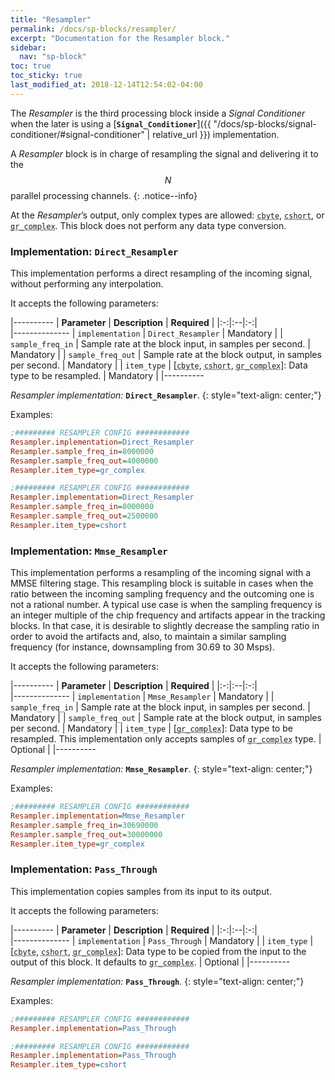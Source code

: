 ```yaml
---
title: "Resampler"
permalink: /docs/sp-blocks/resampler/
excerpt: "Documentation for the Resampler block."
sidebar:
  nav: "sp-block"
toc: true
toc_sticky: true
last_modified_at: 2018-12-14T12:54:02-04:00
---
```



The _Resampler_ is the third processing block inside a _Signal Conditioner_ when
the later is using a [**`Signal_Conditioner`**]({{
"/docs/sp-blocks/signal-conditioner/#signal-conditioner" | relative_url }})
implementation.

A _Resampler_ block is in charge of resampling the signal and delivering it to
the $$ N $$ parallel processing channels.
{: .notice--info}

At the _Resampler_’s output, only complex types are allowed: <abbr
id="data-type" title="Complex samples with real and imaginary parts of type
signed 8-bit integer. C++ name: lv_8sc_t (custom definition of
std::complex<int8_t>)">`cbyte`</abbr>, <abbr id="data-type" title="Complex
samples with real and imaginary parts of type signed 16-bit integer. C++ name:
lv_16sc_t (custom definition of std::complex<int16_t>)">`cshort`</abbr>, or
<abbr id="data-type" title="Complex samples with real and imaginary parts of
type 32-bit floating point. C++ name: std::complex<float>">`gr_complex`</abbr>.
This block does not perform any data type conversion.


### Implementation: `Direct_Resampler`

This implementation performs a direct resampling of the incoming signal,
without performing any interpolation.

It accepts the following parameters:

|----------
|  **Parameter**  |  **Description** | **Required** |
|:-:|:--|:-:|    
|--------------
| `implementation` | `Direct_Resampler` | Mandatory |
| `sample_freq_in` |  Sample rate at the block input, in samples per second. | Mandatory |
| `sample_freq_out` |  Sample rate at the block output, in samples per second. | Mandatory |
| `item_type` |  [<abbr id="data-type" title="Complex samples with real and imaginary parts of type signed 8-bit integer. C++ name: lv_8sc_t (custom definition of std::complex<int8_t>)">`cbyte`</abbr>, <abbr id="data-type" title="Complex samples with real and imaginary parts of type signed 16-bit integer. C++ name: lv_16sc_t (custom definition of std::complex<int16_t>)">`cshort`</abbr>, <abbr id="data-type" title="Complex samples with real and imaginary parts of type 32-bit floating point. C++ name: std::complex<float>">`gr_complex`</abbr>]: Data type to be resampled. | Mandatory |
|----------

  _Resampler implementation:_ **`Direct_Resampler`**.
  {: style="text-align: center;"}


Examples:

```ini
;######### RESAMPLER CONFIG ############
Resampler.implementation=Direct_Resampler
Resampler.sample_freq_in=8000000
Resampler.sample_freq_out=4000000
Resampler.item_type=gr_complex
```

```ini
;######### RESAMPLER CONFIG ############
Resampler.implementation=Direct_Resampler
Resampler.sample_freq_in=8000000
Resampler.sample_freq_out=2500000
Resampler.item_type=cshort
```


### Implementation: `Mmse_Resampler`

This implementation performs a resampling of the incoming signal with a MMSE
filtering stage. This resampling block is suitable in cases when the ratio
between the incoming sampling frequency and the outcoming one is not a rational
number. A typical use case is when the sampling frequency is an integer multiple
of the chip frequency and artifacts appear in the tracking blocks. In that case,
it is desirable to slightly decrease the sampling ratio in order to avoid the
artifacts and, also, to maintain a similar sampling frequency (for instance,
downsampling from 30.69 to 30 Msps).

It accepts the following parameters:

|----------
|  **Parameter**  |  **Description** | **Required** |
|:-:|:--|:-:|    
|--------------
| `implementation` | `Mmse_Resampler` | Mandatory |
| `sample_freq_in` |  Sample rate at the block input, in samples per second. | Mandatory |
| `sample_freq_out` |  Sample rate at the block output, in samples per second. | Mandatory |
| `item_type` |  [<abbr id="data-type" title="Complex samples with real and imaginary parts of type 32-bit floating point. C++ name: std::complex<float>">`gr_complex`</abbr>]: Data type to be resampled. This implementation only accepts samples of <abbr id="data-type" title="Complex samples with real and imaginary parts of type 32-bit floating point. C++ name: std::complex<float>">`gr_complex`</abbr> type. | Optional |
|----------

  _Resampler implementation:_ **`Mmse_Resampler`**.
  {: style="text-align: center;"}


Examples:

```ini
;######### RESAMPLER CONFIG ############
Resampler.implementation=Mmse_Resampler
Resampler.sample_freq_in=30690000
Resampler.sample_freq_out=30000000
Resampler.item_type=gr_complex
```



### Implementation: `Pass_Through`

This implementation copies samples from its input to its output.

It accepts the following parameters:

|----------
|  **Parameter**  |  **Description** | **Required** |
|:-:|:--|:-:|    
|--------------
| `implementation` | `Pass_Through` | Mandatory |
| `item_type` |  [<abbr id="data-type" title="Complex samples with real and imaginary parts of type signed 8-bit integer. C++ name: lv_8sc_t (custom definition of std::complex<int8_t>)">`cbyte`</abbr>, <abbr id="data-type" title="Complex samples with real and imaginary parts of type signed 16-bit integer. C++ name: lv_16sc_t (custom definition of std::complex<int16_t>)">`cshort`</abbr>, <abbr id="data-type" title="Complex samples with real and imaginary parts of type 32-bit floating point. C++ name: std::complex<float>">`gr_complex`</abbr>]: Data type to be copied from the input to the output of this block. It defaults to <abbr id="data-type" title="Complex samples with real and imaginary parts of type 32-bit floating point. C++ name: std::complex<float>">`gr_complex`</abbr>. | Optional |
|----------

  _Resampler implementation:_ **`Pass_Through`**.
  {: style="text-align: center;"}


Examples:

```ini
;######### RESAMPLER CONFIG ############
Resampler.implementation=Pass_Through
```

```ini
;######### RESAMPLER CONFIG ############
Resampler.implementation=Pass_Through
Resampler.item_type=cshort
```
